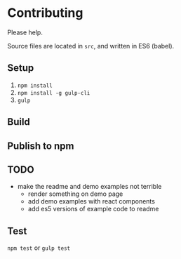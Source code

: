 # Contributing

Please help.

Source files are located in `src`, and written in ES6 (babel).

## Setup

1. `npm install`
1. `npm install -g gulp-cli`
1. `gulp`

## Build

## Publish to npm

## TODO

* make the readme and demo examples not terrible
	* render something on demo page
	* add demo examples with react components
	* add es5 versions of example code to readme

## Test

`npm test` or `gulp test`
